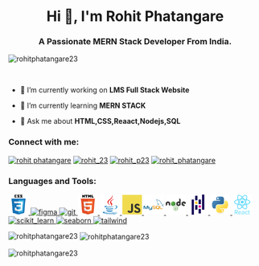 <!-- <img src="[img_girl.jpg](https://webitexperts.com/images/banner1_1.gif)" alt="Coding" width="500" height="600"> -->
<h1 align="center">Hi 👋, I'm Rohit Phatangare</h1>
<h3 align="center">A Passionate MERN Stack Developer From India.</h3>
<!-- <img src="[img_girl.jpg](https://webitexperts.com/images/banner1_1.gif)" alt="Coding" width="500" height="600"> -->

<p align="left"> <img src="https://komarev.com/ghpvc/?username=rohitphatangare23&label=Profile%20views&color=0e75b6&style=flat" alt="rohitphatangare23" /> </p>

<p align="left"> <a href="https://twitter.com/" target="blank"><img src="https://img.shields.io/twitter/follow/?logo=twitter&style=for-the-badge" alt="" /></a> </p>

- 🔭 I’m currently working on **LMS Full Stack Website**

- 🌱 I’m currently learning **MERN STACK**

- 💬 Ask me about **HTML,CSS,Reaact,Nodejs,SQL**

<h3 align="left">Connect with me:</h3>
<p align="left">
<a href="https://linkedin.com/in/Rohit Phatangare" target="blank"><img align="center" src="https://raw.githubusercontent.com/rahuldkjain/github-profile-readme-generator/master/src/images/icons/Social/linked-in-alt.svg" alt="rohit phatangare" height="30" width="40" /></a>
<a href="https://dribbble.com/Rohit_23" target="blank"><img align="center" src="https://raw.githubusercontent.com/rahuldkjain/github-profile-readme-generator/master/src/images/icons/Social/dribbble.svg" alt="rohit_23" height="30" width="40" /></a>
<a href="https://www.codechef.com/users/Rohit_p23" target="blank"><img align="center" src="https://cdn.jsdelivr.net/npm/simple-icons@3.1.0/icons/codechef.svg" alt="rohit_p23" height="30" width="40" /></a>
<a href="https://www.leetcode.com/Rohit_Phatangare" target="blank"><img align="center" src="https://raw.githubusercontent.com/rahuldkjain/github-profile-readme-generator/master/src/images/icons/Social/leet-code.svg" alt="rohit_phatangare" height="30" width="40" /></a>
</p>

<h3 align="left">Languages and Tools:</h3>
<p align="left"> <a href="https://www.w3schools.com/css/" target="_blank" rel="noreferrer"> <img src="https://raw.githubusercontent.com/devicons/devicon/master/icons/css3/css3-original-wordmark.svg" alt="css3" width="40" height="40"/> </a> <a href="https://www.figma.com/" target="_blank" rel="noreferrer"> <img src="https://www.vectorlogo.zone/logos/figma/figma-icon.svg" alt="figma" width="40" height="40"/> </a> <a href="https://git-scm.com/" target="_blank" rel="noreferrer"> <img src="https://www.vectorlogo.zone/logos/git-scm/git-scm-icon.svg" alt="git" width="40" height="40"/> </a> <a href="https://www.w3.org/html/" target="_blank" rel="noreferrer"> <img src="https://raw.githubusercontent.com/devicons/devicon/master/icons/html5/html5-original-wordmark.svg" alt="html5" width="40" height="40"/> </a> <a href="https://www.java.com" target="_blank" rel="noreferrer"> <img src="https://raw.githubusercontent.com/devicons/devicon/master/icons/java/java-original.svg" alt="java" width="40" height="40"/> </a> <a href="https://developer.mozilla.org/en-US/docs/Web/JavaScript" target="_blank" rel="noreferrer"> <img src="https://raw.githubusercontent.com/devicons/devicon/master/icons/javascript/javascript-original.svg" alt="javascript" width="40" height="40"/> </a> <a href="https://www.mysql.com/" target="_blank" rel="noreferrer"> <img src="https://raw.githubusercontent.com/devicons/devicon/master/icons/mysql/mysql-original-wordmark.svg" alt="mysql" width="40" height="40"/> </a> <a href="https://nodejs.org" target="_blank" rel="noreferrer"> <img src="https://raw.githubusercontent.com/devicons/devicon/master/icons/nodejs/nodejs-original-wordmark.svg" alt="nodejs" width="40" height="40"/> </a> <a href="https://pandas.pydata.org/" target="_blank" rel="noreferrer"> <img src="https://raw.githubusercontent.com/devicons/devicon/2ae2a900d2f041da66e950e4d48052658d850630/icons/pandas/pandas-original.svg" alt="pandas" width="40" height="40"/> </a> <a href="https://www.python.org" target="_blank" rel="noreferrer"> <img src="https://raw.githubusercontent.com/devicons/devicon/master/icons/python/python-original.svg" alt="python" width="40" height="40"/> </a> <a href="https://reactjs.org/" target="_blank" rel="noreferrer"> <img src="https://raw.githubusercontent.com/devicons/devicon/master/icons/react/react-original-wordmark.svg" alt="react" width="40" height="40"/> </a> <a href="https://scikit-learn.org/" target="_blank" rel="noreferrer"> <img src="https://upload.wikimedia.org/wikipedia/commons/0/05/Scikit_learn_logo_small.svg" alt="scikit_learn" width="40" height="40"/> </a> <a href="https://seaborn.pydata.org/" target="_blank" rel="noreferrer"> <img src="https://seaborn.pydata.org/_images/logo-mark-lightbg.svg" alt="seaborn" width="40" height="40"/> </a> <a href="https://tailwindcss.com/" target="_blank" rel="noreferrer"> <img src="https://www.vectorlogo.zone/logos/tailwindcss/tailwindcss-icon.svg" alt="tailwind" width="40" height="40"/> </a> </p>

<p><img align="left" src="https://github-readme-stats.vercel.app/api/top-langs?username=rohitphatangare23&show_icons=true&locale=en&layout=compact" alt="rohitphatangare23" /></p>

<p>&nbsp;<img align="center" src="https://github-readme-stats.vercel.app/api?username=rohitphatangare23&show_icons=true&locale=en" alt="rohitphatangare23" /></p>

<p><img align="center" src="https://github-readme-streak-stats.herokuapp.com/?user=rohitphatangare23&" alt="rohitphatangare23" /></p>

